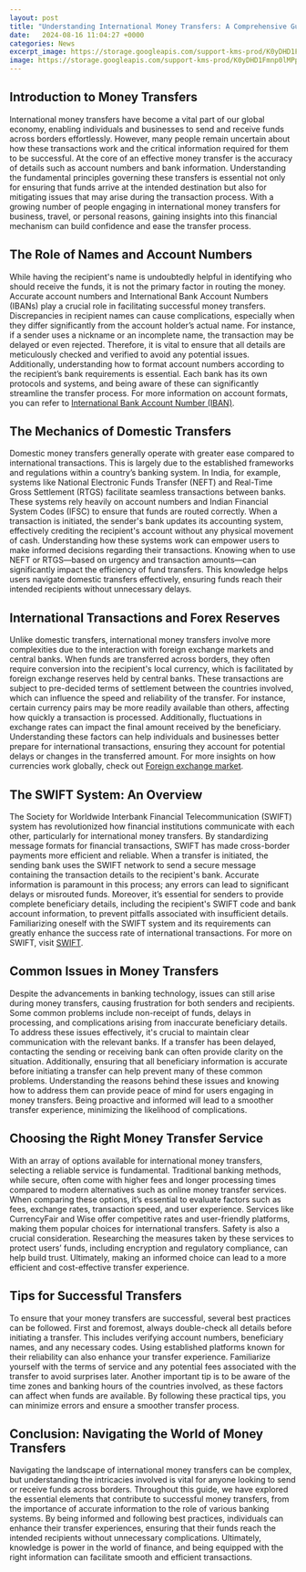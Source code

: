 ```yaml
---
layout: post
title: "Understanding International Money Transfers: A Comprehensive Guide"
date:   2024-08-16 11:04:27 +0000
categories: News
excerpt_image: https://storage.googleapis.com/support-kms-prod/K0yDHD1Fmnp0lMPptD9w4PiNV9IuJVHPdHz4
image: https://storage.googleapis.com/support-kms-prod/K0yDHD1Fmnp0lMPptD9w4PiNV9IuJVHPdHz4
---
```


## Introduction to Money Transfers
International money transfers have become a vital part of our global economy, enabling individuals and businesses to send and receive funds across borders effortlessly. However, many people remain uncertain about how these transactions work and the critical information required for them to be successful. At the core of an effective money transfer is the accuracy of details such as account numbers and bank information. 
Understanding the fundamental principles governing these transfers is essential not only for ensuring that funds arrive at the intended destination but also for mitigating issues that may arise during the transaction process. With a growing number of people engaging in international money transfers for business, travel, or personal reasons, gaining insights into this financial mechanism can build confidence and ease the transfer process.
## The Role of Names and Account Numbers
While having the recipient's name is undoubtedly helpful in identifying who should receive the funds, it is not the primary factor in routing the money. Accurate account numbers and International Bank Account Numbers (IBANs) play a crucial role in facilitating successful money transfers. 
Discrepancies in recipient names can cause complications, especially when they differ significantly from the account holder’s actual name. For instance, if a sender uses a nickname or an incomplete name, the transaction may be delayed or even rejected. Therefore, it is vital to ensure that all details are meticulously checked and verified to avoid any potential issues. 
Additionally, understanding how to format account numbers according to the recipient’s bank requirements is essential. Each bank has its own protocols and systems, and being aware of these can significantly streamline the transfer process. For more information on account formats, you can refer to [International Bank Account Number (IBAN)](https://more.io.vn/en/International_Bank_Account_Number).
## The Mechanics of Domestic Transfers
Domestic money transfers generally operate with greater ease compared to international transactions. This is largely due to the established frameworks and regulations within a country’s banking system. In India, for example, systems like National Electronic Funds Transfer (NEFT) and Real-Time Gross Settlement (RTGS) facilitate seamless transactions between banks. 
These systems rely heavily on account numbers and Indian Financial System Codes (IFSC) to ensure that funds are routed correctly. When a transaction is initiated, the sender's bank updates its accounting system, effectively crediting the recipient's account without any physical movement of cash. 
Understanding how these systems work can empower users to make informed decisions regarding their transactions. Knowing when to use NEFT or RTGS—based on urgency and transaction amounts—can significantly impact the efficiency of fund transfers. This knowledge helps users navigate domestic transfers effectively, ensuring funds reach their intended recipients without unnecessary delays.
## International Transactions and Forex Reserves
Unlike domestic transfers, international money transfers involve more complexities due to the interaction with foreign exchange markets and central banks. When funds are transferred across borders, they often require conversion into the recipient's local currency, which is facilitated by foreign exchange reserves held by central banks.
These transactions are subject to pre-decided terms of settlement between the countries involved, which can influence the speed and reliability of the transfer. For instance, certain currency pairs may be more readily available than others, affecting how quickly a transaction is processed. 
Additionally, fluctuations in exchange rates can impact the final amount received by the beneficiary. Understanding these factors can help individuals and businesses better prepare for international transactions, ensuring they account for potential delays or changes in the transferred amount. For more insights on how currencies work globally, check out [Foreign exchange market](https://more.io.vn/en/Foreign_exchange_market).
## The SWIFT System: An Overview
The Society for Worldwide Interbank Financial Telecommunication (SWIFT) system has revolutionized how financial institutions communicate with each other, particularly for international money transfers. By standardizing message formats for financial transactions, SWIFT has made cross-border payments more efficient and reliable.
When a transfer is initiated, the sending bank uses the SWIFT network to send a secure message containing the transaction details to the recipient's bank. Accurate information is paramount in this process; any errors can lead to significant delays or misrouted funds. 
Moreover, it’s essential for senders to provide complete beneficiary details, including the recipient's SWIFT code and bank account information, to prevent pitfalls associated with insufficient details. Familiarizing oneself with the SWIFT system and its requirements can greatly enhance the success rate of international transactions. For more on SWIFT, visit [SWIFT](https://more.io.vn/en/SWIFT).
## Common Issues in Money Transfers
Despite the advancements in banking technology, issues can still arise during money transfers, causing frustration for both senders and recipients. Some common problems include non-receipt of funds, delays in processing, and complications arising from inaccurate beneficiary details.
To address these issues effectively, it's crucial to maintain clear communication with the relevant banks. If a transfer has been delayed, contacting the sending or receiving bank can often provide clarity on the situation. Additionally, ensuring that all beneficiary information is accurate before initiating a transfer can help prevent many of these common problems.
Understanding the reasons behind these issues and knowing how to address them can provide peace of mind for users engaging in money transfers. Being proactive and informed will lead to a smoother transfer experience, minimizing the likelihood of complications.
## Choosing the Right Money Transfer Service
With an array of options available for international money transfers, selecting a reliable service is fundamental. Traditional banking methods, while secure, often come with higher fees and longer processing times compared to modern alternatives such as online money transfer services. 
When comparing these options, it’s essential to evaluate factors such as fees, exchange rates, transaction speed, and user experience. Services like CurrencyFair and Wise offer competitive rates and user-friendly platforms, making them popular choices for international transfers. 
Safety is also a crucial consideration. Researching the measures taken by these services to protect users’ funds, including encryption and regulatory compliance, can help build trust. Ultimately, making an informed choice can lead to a more efficient and cost-effective transfer experience.
## Tips for Successful Transfers
To ensure that your money transfers are successful, several best practices can be followed. First and foremost, always double-check all details before initiating a transfer. This includes verifying account numbers, beneficiary names, and any necessary codes.
Using established platforms known for their reliability can also enhance your transfer experience. Familiarize yourself with the terms of service and any potential fees associated with the transfer to avoid surprises later. 
Another important tip is to be aware of the time zones and banking hours of the countries involved, as these factors can affect when funds are available. By following these practical tips, you can minimize errors and ensure a smoother transfer process.
## Conclusion: Navigating the World of Money Transfers
Navigating the landscape of international money transfers can be complex, but understanding the intricacies involved is vital for anyone looking to send or receive funds across borders. Throughout this guide, we have explored the essential elements that contribute to successful money transfers, from the importance of accurate information to the role of various banking systems.
By being informed and following best practices, individuals can enhance their transfer experiences, ensuring that their funds reach the intended recipients without unnecessary complications. Ultimately, knowledge is power in the world of finance, and being equipped with the right information can facilitate smooth and efficient transactions.